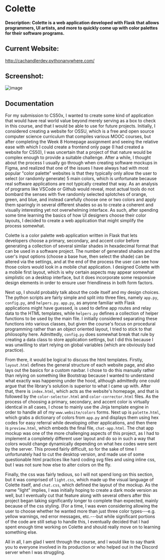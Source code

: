 # Colette
#### Description: Colette is a web application developed with Flask that allows programmers, UI artists, and more to quickly come up with color palettes for their software programs.

## Current Website:
http://cachandlerdev.pythonanywhere.com/

## Screenshot:
![image](https://github.com/BagelSeasoning234/palette/assets/70250943/421b22b4-4551-48f1-9ef4-3e5a193644d8)

## Documentation
For my submission to CS50x, I wanted to create some kind of application that would have real world value beyond merely serving as a box to check in this course, and that I would be able to use for future projects.
Initially, I considered creating a website for OSSU, which is a free and open source computer science curriculum that compiles various MOOC courses, but after completing the Week 8 Homepage assignment and seeing the relative ease with which I could create a frontend only page (I had created a website for CS50), I was uncertain that a project of that nature would be complex enough to provide a suitable challenge.
After a while, I thought about the process I usually go through when creating software mockups in Figma, and realized that one of the issues I have always had with most popular "color palette" websites is that they typically only allow the user to select (or randomly generate) 5 main colors, which is unfortunate because real software applications are not typically created that way.
As an analysis of programs like VSCode or Github would reveal, most actual tools do not bombard the senses with five randomly selected splotches of orange, green, and blue, and instead carefully choose one or two colors and apply them sparingly in several different shades so as to create a coherent and visually interesting yet not overwhelming interface.
As such, after spending some time learning the basics of how UI designers choose their color layouts, I decided to create a web application that might simplify the process somewhat.

Colette is a color palette web application written in Flask that lets developers choose a primary, secondary, and accent color before generating a collection of several similar shades in hexadecimal format that can be used in a software project.
The number of generated shades and the user's input options (choose a base hue, then select the shade) can be altered via the settings, and at the end of the process the user can see how those colors would look in a mobile chat application.
I designed Colette with a mobile first layout, which is why certain aspects may appear somewhat simplistic on a desktop interface, but it does incorporate some responsive design elements in order to ensure user friendliness in both form factors.

Next up, I should probably talk about the code itself and my design choices.
The python scripts are fairly simple and split into three files, namely `app.py`, `config.py`, and `helpers.py`.
`app.py`, as anyone familiar with Flask applications might have guessed, is used to define app routes and relay data to the HTML templates, while `helpers.py` defines a collection of helper functions to be used by the main file.
I initially considered separating these functions into various classes, but given the course's focus on procedural programming rather than an object oriented layout, I tried to stick to that philosophy here. Admittedly, `config.py` does somewhat break that rule by creating a data class to store application settings, but I did this because I was unwilling to start relying on global variables (which are obviously bad practice).

From there, it would be logical to discuss the html templates.
Firstly, `layout.html` defines the general structure of each website page, and also lays out the basics for a custom navbar.
I chose to do this manually rather than relying on something like Bootstrap because I wanted to understand what exactly was happening under the hood, although admittedly one could argue that the library's solution is superior to what I came up with.
After that, there is `index.html`, which acts as the website's homepage, and that is followed by the `color-selector.html` and `color-corrector.html` files.
As the process of choosing a primary, secondary, and accent color is virtually identical in all cases, I chose to mainly use the Jinja template engine in order to handle all of my `www.website/colors` forms.
Next up is `palette.html`, which grabs a dictionary of colors from `app.py` and displays them using hex codes for easy referral while developing other applications, and then there is `preview.html`, which embeds the final file, `chat-app.html`.
The chat app mockup was one of the more challenging aspects of this project, as I had to implement a completely different user layout and do so in such a way that colors would change dynamically depending on what hex codes were sent by the server.
This proved fairly difficult, so for the sake of time I unfortunately had to cut the desktop version, and made use of some questionable html practices like hard coding svg files and using inline css, but I was not sure how else to alter colors on the fly.

Finally, the css was fairly tedious, so I will not spend long on this section, but it was comprised of `light.css`, which made up the visual language of Colette itself, and `chat.css`, which defined the layout of the mockup.
As the name "light" implies, I was initially hoping to create a dark mode version as well, but I eventually cut that feature along with several others after this project began taking significantly longer to complete than expected, mainly because of the css styling.
(For a time, I was even considering allowing the user to choose whether he wanted more than just three color types---e.g. yellow warnings, red error messages, etc.---but while significant portions of the code are still setup to handle this, I eventually decided that I had spent enough time working on Colette and should really move on to learning something else.

All in all, I am glad I went through the course, and I would like to say thank you to everyone involved in its production or who helped out in the Discord server when I was struggling.
